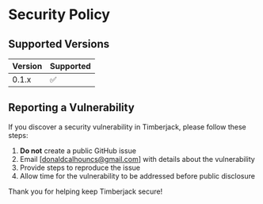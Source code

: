 # Security Policy

## Supported Versions

| Version | Supported          |
|---------|-------------------|
| 0.1.x   | :white_check_mark: |

## Reporting a Vulnerability

If you discover a security vulnerability in Timberjack, please follow these steps:

1. **Do not** create a public GitHub issue
2. Email [donaldcalhouncs@gmail.com] with details about the vulnerability
3. Provide steps to reproduce the issue
4. Allow time for the vulnerability to be addressed before public disclosure

Thank you for helping keep Timberjack secure!